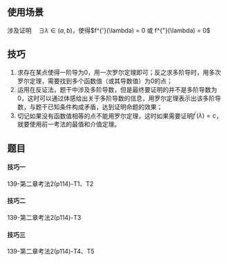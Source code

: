 ## 使用场景
涉及证明$\quad \exists \lambda \in (a,b)$，使得$f^{'}(\lambda) = 0 或 f^{"}(\lambda) = 0$

## 技巧
1. 求存在某点使得一阶导为0，用一次罗尔定理即可；反之求多阶导时，用多次罗尔定理，需要找到多个函数值（或其导数值）为0的点；
2. 运用在反证法，题干中涉及多阶导数，但是最终要证明的并不是多阶导数为0，这时可以通过体感给出关于多阶导数的信息，用罗尔定理表示出该多阶导数，与题干已知条件构成矛盾，达到证明命题的效果；
3. 切记如果没有函数值相等的点不能用罗尔定理，这时如果需要证明$f^{'}(\lambda) = c$，就要使用前一考法的最值和介值定理。


## 题目
#### 技巧一
139-第二章考法2(p114)-T1、T2

#### 技巧二
139-第二章考法2(p114)-T3

#### 技巧三
139-第二章考法2(p114)-T4、T5